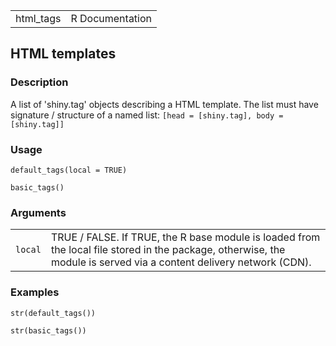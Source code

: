 |            |                 |
|------------|----------------:|
| html\_tags | R Documentation |

## HTML templates

### Description

A list of 'shiny.tag' objects describing a HTML template. The list must
have signature / structure of a named list:
`[head = [shiny.tag], body = [shiny.tag]]`

### Usage

    default_tags(local = TRUE)

    basic_tags()

### Arguments

|         |                                                                                                                                                                     |
|---------|---------------------------------------------------------------------------------------------------------------------------------------------------------------------|
| `local` | TRUE / FALSE. If TRUE, the R base module is loaded from the local file stored in the package, otherwise, the module is served via a content delivery network (CDN). |

### Examples

    str(default_tags())

    str(basic_tags())

<link rel="stylesheet" type="text/css" href="../css/md-styles.css"></link>
